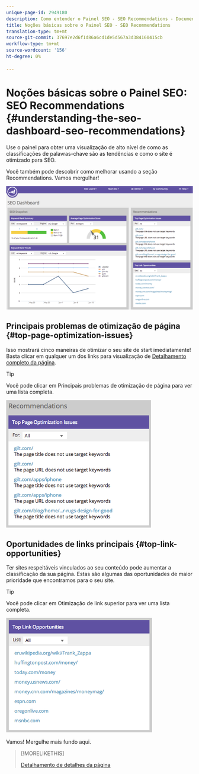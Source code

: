 ```yaml
---
unique-page-id: 2949180
description: Como entender o Painel SEO - SEO Recommendations - Documentos do Marketing - Documentação do produto
title: Noções básicas sobre o Painel SEO - SEO Recommendations
translation-type: tm+mt
source-git-commit: 37697e2d6f1d86a6cd1de5d567a3d384160415cb
workflow-type: tm+mt
source-wordcount: '156'
ht-degree: 0%

---
```



# Noções básicas sobre o Painel SEO: SEO Recommendations {#understanding-the-seo-dashboard-seo-recommendations}

Use o painel para obter uma visualização de alto nível de como as classificações de palavras-chave são as tendências e como o site é otimizado para SEO.

Você também pode descobrir como melhorar usando a seção Recommendations. Vamos mergulhar!

![](assets/image2014-9-17-21-3a39-3a57.png)

## Principais problemas de otimização de página {#top-page-optimization-issues}

Isso mostrará cinco maneiras de otimizar o seu site de start imediatamente! Basta clicar em qualquer um dos links para visualização de [Detalhamento completo da página](/help/marketo/product-docs/additional-apps/seo/pages/seo-using-the-page-detail-drill-down.md).

>[!TIP]
>
>Você pode clicar em Principais problemas de otimização de página para ver uma lista completa.

![](assets/image2014-9-17-21-3a40-3a52.png)

## Oportunidades de links principais {#top-link-opportunities}

Ter sites respeitáveis vinculados ao seu conteúdo pode aumentar a classificação da sua página. Estas são algumas das oportunidades de maior prioridade que encontramos para o seu site.

>[!TIP]
>
>Você pode clicar em Otimização de link superior para ver uma lista completa.

![](assets/image2014-9-17-21-3a41-3a17.png)

Vamos! Mergulhe mais fundo aqui.

>[!MORELIKETHIS]
>
>[Detalhamento de detalhes da página](../../../../product-docs/additional-apps/seo/pages/seo-using-the-page-detail-drill-down.md)
